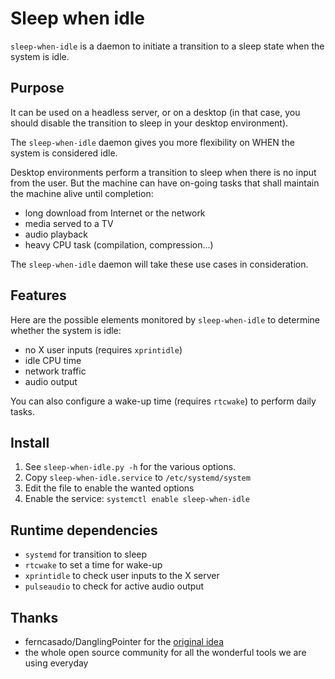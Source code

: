 # Sleep when idle

`sleep-when-idle` is a daemon to initiate a transition to a sleep state when the system is idle.

## Purpose

It can be used on a headless server, or on a desktop (in that case, you should disable the transition to sleep in your desktop environment).

The `sleep-when-idle` daemon gives you more flexibility on WHEN the system is considered idle. 

Desktop environments perform a transition to sleep when there is no input from the user.
But the machine can have on-going tasks that shall maintain the machine alive until completion:
- long download from Internet or the network
- media served to a TV
- audio playback
- heavy CPU task (compilation, compression...)

The `sleep-when-idle` daemon will take these use cases in consideration.

## Features

Here are the possible elements monitored by `sleep-when-idle` to determine whether the system is idle:
- no X user inputs (requires `xprintidle`)
- idle CPU time
- network traffic
- audio output

You can also configure a wake-up time (requires `rtcwake`) to perform daily tasks.

## Install

1. See `sleep-when-idle.py -h` for the various options.
2. Copy `sleep-when-idle.service` to `/etc/systemd/system`
3. Edit the file to enable the wanted options
4. Enable the service: `systemctl enable sleep-when-idle`

## Runtime dependencies

- `systemd` for transition to sleep
- `rtcwake` to set a time for wake-up
- `xprintidle` to check user inputs to the X server
- `pulseaudio` to check for active audio output

## Thanks

- ferncasado/DanglingPointer for the [original idea](https://launchpad.net/keep.awake)
- the whole open source community for all the wonderful tools we are using everyday
